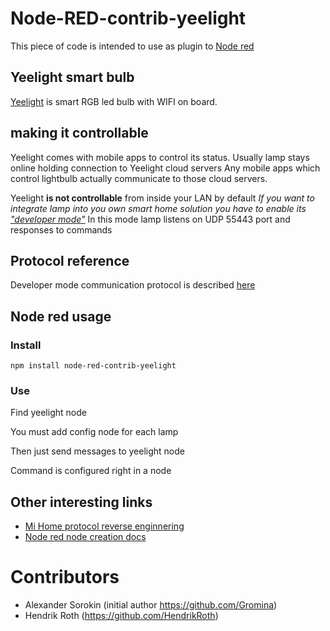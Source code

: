 # Node-RED-contrib-yeelight
This piece of code is intended to use as plugin to [Node red](http://nodered.org)

## Yeelight smart bulb
[Yeelight](https://www.yeelight.com) is smart RGB led bulb with WIFI on board.

## making it controllable
Yeelight comes with mobile apps to control its status.
Usually lamp stays online holding connection to Yeelight cloud servers
Any mobile apps which control lightbulb actually communicate to those cloud servers.

Yeelight **is not controllable** from inside your LAN by default
*If you want to integrate lamp into you own smart home solution you have to enable its ["developer mode"](https://www.yeelight.com/en_US/developer)*
In this mode lamp listens on UDP 55443 port and responses to commands

## Protocol reference
Developer mode communication protocol is described [here](http://www.yeelight.com/download/Yeelight_Inter-Operation_Spec.pdf)

## Node red usage

### Install
```
npm install node-red-contrib-yeelight
```

### Use

Find yeelight node

You must add config node for each lamp

Then just send messages to yeelight node

Command is configured right in a node


## Other interesting links

* [Mi Home protocol reverse enginnering](https://github.com/OpenMiHome/mihome-binary-protocol)
* [Node red node creation docs](https://nodered.org/docs/creating-nodes/)


# Contributors

* Alexander Sorokin (initial author https://github.com/Gromina)
* Hendrik Roth (https://github.com/HendrikRoth)
